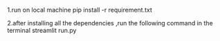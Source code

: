 1.run on local machine
pip install -r requirement.txt


2.after installing all the dependencies ,run the following command in the terminal
streamlit run.py